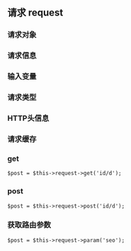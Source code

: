 
## 请求  request

### 请求对象

### 请求信息

### 输入变量

### 请求类型

### HTTP头信息

### 请求缓存

### get
~~~
$post = $this->request->get('id/d');
~~~

### post
~~~
$post = $this->request->post('id/d');
~~~

### 获取路由参数
~~~
$post = $this->request->param('seo');
~~~